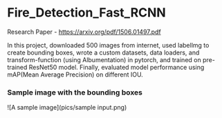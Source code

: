 # Fire_Detection_Fast_RCNN

Research Paper - https://arxiv.org/pdf/1506.01497.pdf

In this project, downloaded 500 images from internet, used labellmg to create bounding boxes, wrote a custom datasets, data loaders, and transform-function (using Albumentation)  in pytorch, and trained on pre-trained ResNet50 model. Finally, evaluated model performance using mAP(Mean Average Precision) on different IOU. 

### Sample image with the bounding boxes

![A sample image](pics/sample input.png)

